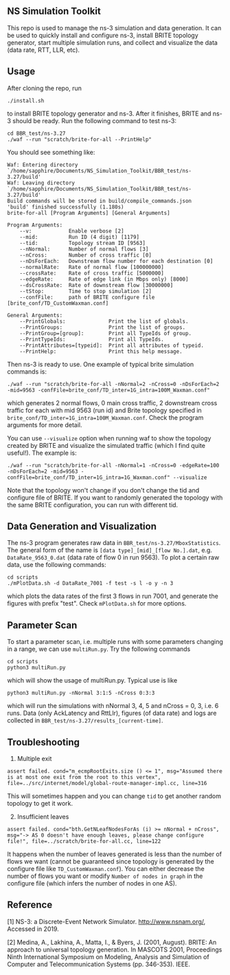 ## NS Simulation Toolkit
This repo is used to manage the ns-3 simulation and data generation. It can be used to quickly install and configure ns-3, install BRITE topology generator, start multiple simulation runs, and collect and visualize the data (data rate, RTT, LLR, etc).

## Usage
After cloning the repo, run

```
./install.sh
```

to install BRITE topology generator and ns-3. After it finishes, BRITE and ns-3 should be ready. Run the following command to test ns-3:

```
cd BBR_test/ns-3.27
./waf --run "scratch/brite-for-all --PrintHelp"
```

You should see something like:

```
Waf: Entering directory `/home/sapphire/Documents/NS_Simulation_Toolkit/BBR_test/ns-3.27/build'
Waf: Leaving directory `/home/sapphire/Documents/NS_Simulation_Toolkit/BBR_test/ns-3.27/build'
Build commands will be stored in build/compile_commands.json
'build' finished successfully (1.180s)
brite-for-all [Program Arguments] [General Arguments]

Program Arguments:
    --v:            Enable verbose [2]
    --mid:          Run ID (4 digit) [1179]
    --tid:          Topology stream ID [9563]
    --nNormal:      Number of normal flows [3]
    --nCross:       Number of cross traffic [0]
    --nDsForEach:   Downstream flow number for each destination [0]
    --normalRate:   Rate of normal flow [100000000]
    --crossRate:    Rate of cross traffic [5000000]
    --edgeRate:     Rate of edge link (in Mbps only) [8000]
    --dsCrossRate:  Rate of downstream flow [30000000]
    --tStop:        Time to stop simulation [2]
    --confFile:     path of BRITE configure file [brite_conf/TD_CustomWaxman.conf]

General Arguments:
    --PrintGlobals:              Print the list of globals.
    --PrintGroups:               Print the list of groups.
    --PrintGroup=[group]:        Print all TypeIds of group.
    --PrintTypeIds:              Print all TypeIds.
    --PrintAttributes=[typeid]:  Print all attributes of typeid.
    --PrintHelp:                 Print this help message.
```
Then ns-3 is ready to use. One example of typical brite simulation commands is:
```
./waf --run "scratch/brite-for-all -nNormal=2 -nCross=0 -nDsForEach=2 -mid=9563 -confFile=brite_conf/TD_inter=1G_intra=100M_Waxman.conf"
```
which generates 2 normal flows, 0 main cross traffic, 2 downstream cross traffic for each with mid 9563 (run id) and Brite topology specified in ```brite_conf/TD_inter=1G_intra=100M_Waxman.conf```. Check the program arguments for more detail.

You can use ```--visualize``` option when running waf to show the topology created by BRITE and visualize the simulated traffic (which I find quite useful!). The example is:
```
./waf --run "scratch/brite-for-all -nNormal=1 -nCross=0 -edgeRate=100 -nDsForEach=2 -mid=9563 -confFile=brite_conf/TD_inter=1G_intra=1G_Waxman.conf" --visualize
```

Note that the topology won't change if you don't change the tid and configure file of BRITE. If you want to randomly generated the topology with the same BRITE configuration, you can run with different tid.

## Data Generation and Visualization
The ns-3 program generates raw data in ```BBR_test/ns-3.27/MboxStatistics```. The general form of the name is ```[data type]_[mid]_[flow No.].dat```, e.g. ```DataRate_9563_0.dat``` (data rate of flow 0 in run 9563). To plot a certain raw data, use the following commands:
```
cd scripts
./mPlotData.sh -d DataRate_7001 -f test -s l -o y -n 3
```
which plots the data rates of the first 3 flows in run 7001, and generate the figures with prefix "test". Check ```mPlotData.sh``` for more options.

## Parameter Scan
To start a parameter scan, i.e. multiple runs with some parameters changing in a range, we can use ```multiRun.py```. Try the following commands
```
cd scripts
python3 multiRun.py
```
which will show the usage of multiRun.py. Typical use is like
```
python3 multiRun.py -nNormal 3:1:5 -nCross 0:3:3
```
which will run the simulations with nNormal 3, 4, 5 and nCross = 0, 3, i.e. 6 runs. Data (only AckLatency and RttLlr), figures (of data rate) and logs are collected in ```BBR_test/ns-3.27/results_[current-time]```. 

## Troubleshooting
1. Multiple exit

```
assert failed. cond="m_ecmpRootExits.size () <= 1", msg="Assumed there is at most one exit from the root to this vertex", file=../src/internet/model/global-route-manager-impl.cc, line=316
```
This will sometimes happen and you can change ```tid``` to get another random topology to get it work.

2. Insufficient leaves

```
assert failed. cond="bth.GetNLeafNodesForAs (i) >= nNormal + nCross", msg="-> AS 0 doesn't have enough leaves, please change configure file!", file=../scratch/brite-for-all.cc, line=122
```
It happens when the number of leaves generated is less than the number of flows we want (cannot be guaranteed since topology is generated by the configure file like ```TD_CustomWaxman.conf```). You can either decrease the number of flows you want or modify ```Number of nodes in graph``` in the configure file (which infers the number of nodes in one AS).

## Reference
\[1\] NS-3: a Discrete-Event Network Simulator. http://www.nsnam.org/, Accessed in 2019.

\[2\] Medina, A., Lakhina, A., Matta, I., & Byers, J. (2001, August). BRITE: An approach to universal topology generation. In MASCOTS 2001, Proceedings Ninth International Symposium on Modeling, Analysis and Simulation of Computer and Telecommunication Systems (pp. 346-353). IEEE.
